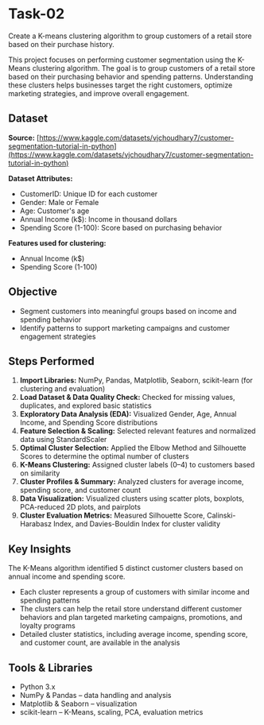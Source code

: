# Task-02

Create a K-means clustering algorithm to group customers of a retail store based on their purchase history.

This project focuses on performing customer segmentation using the K-Means clustering algorithm. The goal is to group customers of a retail store based on their purchasing behavior and spending patterns. Understanding these clusters helps businesses target the right customers, optimize marketing strategies, and improve overall engagement.

## Dataset

**Source:** [https://www.kaggle.com/datasets/vjchoudhary7/customer-segmentation-tutorial-in-python](https://www.kaggle.com/datasets/vjchoudhary7/customer-segmentation-tutorial-in-python)


**Dataset Attributes:**

* CustomerID: Unique ID for each customer
* Gender: Male or Female
* Age: Customer's age
* Annual Income (k\$): Income in thousand dollars
* Spending Score (1-100): Score based on purchasing behavior


**Features used for clustering:**

* Annual Income (k\$)
* Spending Score (1-100)


## Objective

* Segment customers into meaningful groups based on income and spending behavior
* Identify patterns to support marketing campaigns and customer engagement strategies


## Steps Performed

1. **Import Libraries:** NumPy, Pandas, Matplotlib, Seaborn, scikit-learn (for clustering and evaluation)
2. **Load Dataset & Data Quality Check:** Checked for missing values, duplicates, and explored basic statistics
3. **Exploratory Data Analysis (EDA):** Visualized Gender, Age, Annual Income, and Spending Score distributions
4. **Feature Selection & Scaling:** Selected relevant features and normalized data using StandardScaler
5. **Optimal Cluster Selection:** Applied the Elbow Method and Silhouette Scores to determine the optimal number of clusters
6. **K-Means Clustering:** Assigned cluster labels (0–4) to customers based on similarity
7. **Cluster Profiles & Summary:** Analyzed clusters for average income, spending score, and customer count
8. **Data Visualization:** Visualized clusters using scatter plots, boxplots, PCA-reduced 2D plots, and pairplots
9. **Cluster Evaluation Metrics:** Measured Silhouette Score, Calinski-Harabasz Index, and Davies-Bouldin Index for cluster validity


## Key Insights

The K-Means algorithm identified 5 distinct customer clusters based on annual income and spending score.
* Each cluster represents a group of customers with similar income and spending patterns
* The clusters can help the retail store understand different customer behaviors and plan targeted marketing campaigns, promotions, and loyalty programs
* Detailed cluster statistics, including average income, spending score, and customer count, are available in the analysis


## Tools & Libraries

* Python 3.x
* NumPy & Pandas – data handling and analysis
* Matplotlib & Seaborn – visualization
* scikit-learn – K-Means, scaling, PCA, evaluation metrics
